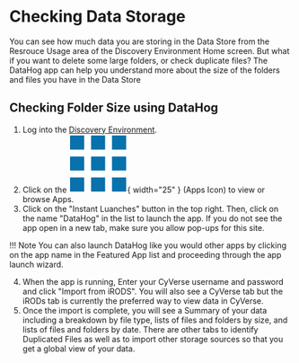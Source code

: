 # Checking Data Storage

You can see how much data you are storing in the Data Store from the Resrouce Usage area of the Discovery Environment Home screen. But what if you want to delete some large folders, or check duplicate files? The DataHog app can help you understand more about the size of the folders and files you have in the Data Store

## Checking Folder Size using DataHog

1.  Log into the [Discovery Environment](https://de.cyverse.org/de/).
2. Click on the ![App_Icon](../assets/de/menu_items/appsIcon.png){ width="25" }  (Apps Icon) to view or browse Apps.
3. Click on the "Instant Luanches" button in the top right. Then, click on the name "DataHog" in the list to launch the app. If you do not see the app open in a new tab, make sure you allow pop-ups for this site.

!!! Note
  You can also launch DataHog like you would other apps by clicking on the app name in the Featured App list and proceeding through the app launch wizard.

4. When the app is running, Enter your CyVerse username and password and click "Import from iRODS". You will also see a CyVerse tab but the iRODs tab is currently the preferred way to view data in CyVerse.
5. Once the import is complete, you will see a Summary of your data including a breakdown by file type, lists of files and folders by size, and lists of files and folders by date. There are other tabs to identify Duplicated Files as well as to import other storage sources so that you get a global view of your data.

